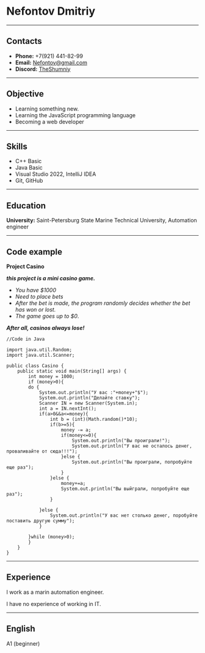 # Nefontov Dmitriy
----
## Contacts
* **Phone:** +7(921) 441-82-99
* **Email:** Nefontov@gmail.com
* **Discord:** [TheShumniy](https://discordapp.com/users/424598991058239488/)

----
## Objective
* Learning something new. 
* Learning the JavaScript programming language
* Becoming a web developer 

----
## Skills
* C++ Basic
* Java Basic
* Visual Studio 2022, IntelliJ IDEA
* Git, GitHub

----
## Education
**University:** Saint-Petersburg State Marine Technical University, Automation engineer

----
## Code example
**Project Casino** 

***this project is a mini casino game.***
* *You have $1000*
* *Need to place bets*
* *After the bet is made, the program randomly decides whether the bet has won or lost.* 
* *The game goes up to $0*.

***After all, casinos always lose!*** 
``` 
//Code in Java

import java.util.Random;
import java.util.Scanner;

public class Casino {
    public static void main(String[] args) {
        int money = 1000;
        if (money>0){
        do {
            System.out.println("У вас :"+money+"$");
            System.out.println("Делайте ставку");
            Scanner IN = new Scanner(System.in);
            int a = IN.nextInt();
            if(a>0&&a<=money){
                int b = (int)(Math.random()*10);
                if(b>=5){
                    money -= a;
                    if(money<=0){
                        System.out.println("Вы проиграли!");
                        System.out.println("У вас не осталось денег, проваливайте от сюда!!!");
                    }else {
                        System.out.println("Вы проиграли, попробуйте еще раз");
                    }
                }else {
                    money+=a;
                    System.out.println("Вы выйграли, попробуйте еще раз");
                }

            }else {
                System.out.println("У вас нет столько денег, поробуйте поставить другую сумму");
            }

        }while (money>0);
        }
    }
}
```
----
## Experience
I work as a marin automation engineer.

I have no experience of working in IT.

----
## English
A1 (beginner)
